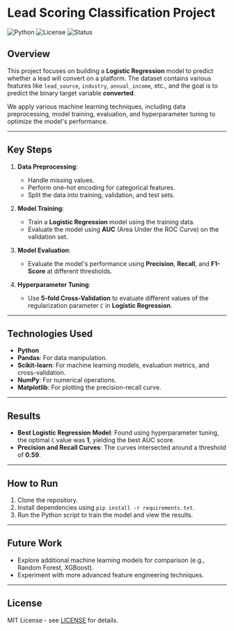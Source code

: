 # Lead Scoring Classification Project

![Python](https://img.shields.io/badge/Python-3.x-blue)
![License](https://img.shields.io/badge/License-MIT-green)
![Status](https://img.shields.io/badge/Status-Completed-brightgreen)

## Overview

This project focuses on building a **Logistic Regression** model to predict whether a lead will convert on a platform. The dataset contains various features like `lead_source`, `industry`, `annual_income`, etc., and the goal is to predict the binary target variable **converted**.

We apply various machine learning techniques, including data preprocessing, model training, evaluation, and hyperparameter tuning to optimize the model's performance.

---

## Key Steps

1. **Data Preprocessing**: 
   - Handle missing values.
   - Perform one-hot encoding for categorical features.
   - Split the data into training, validation, and test sets.

2. **Model Training**:
   - Train a **Logistic Regression** model using the training data.
   - Evaluate the model using **AUC** (Area Under the ROC Curve) on the validation set.

3. **Model Evaluation**:
   - Evaluate the model's performance using **Precision**, **Recall**, and **F1-Score** at different thresholds.

4. **Hyperparameter Tuning**:
   - Use **5-fold Cross-Validation** to evaluate different values of the regularization parameter `C` in **Logistic Regression**.

---

## Technologies Used

- **Python**
- **Pandas**: For data manipulation.
- **Scikit-learn**: For machine learning models, evaluation metrics, and cross-validation.
- **NumPy**: For numerical operations.
- **Matplotlib**: For plotting the precision-recall curve.

---

## Results

- **Best Logistic Regression Model**: Found using hyperparameter tuning, the optimal `C` value was **1**, yielding the best AUC score.
- **Precision and Recall Curves**: The curves intersected around a threshold of **0.59**.

---

## How to Run

1. Clone the repository.
2. Install dependencies using `pip install -r requirements.txt`.
3. Run the Python script to train the model and view the results.

---

## Future Work

- Explore additional machine learning models for comparison (e.g., Random Forest, XGBoost).
- Experiment with more advanced feature engineering techniques.

---

## License

MIT License - see [LICENSE](LICENSE) for details.

